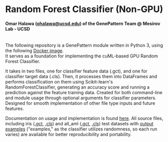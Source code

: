 # Random Forest Classifier (Non-GPU)
#### Omar Halawa (ohalawa@ucsd.edu) of the GenePattern Team @ Mesirov Lab - UCSD
\
The following repository is a GenePattern module written in Python 3, using the following [Docker image](https://hub.docker.com/layers/genepattern/notebook-python39/22.04/images/sha256-1182e33d0a4d944e676003b2d4a410ec3a197db13847292cedca441a0541513d?context=explore). 
\
It serves as a foundation for implementing the cuML-based GPU Random Forest Classifier.

It takes in two files, one for classifier feature data (.gct), and one for classifier target data (.cls). Then, it processes them into DataFrames and performs classification on them using Scikit-learn's RandomForestClassifier, generating an accuracy score and running a prediction against the feature training data. Created for both command-line and module usage through optional arguments for classifier parameters. Designed for smooth implementation of other file type inputs and future features. 

Documentation on usage and implementation is found [here](https://github.com/omarhalawa3301/randomforest/blob/main/docs/tutorial.md).
All source files, including iris ([.gct](https://github.com/omarhalawa3301/randomforest/blob/main/data/iris.gct), [.cls](https://github.com/omarhalawa3301/randomforest/blob/main/data/iris.cls)) and all_aml ([.gct](https://github.com/omarhalawa3301/randomforest/blob/main/data/all_aml_train.gct), [.cls](https://github.com/omarhalawa3301/randomforest/blob/main/data/all_aml_train.cls)) test datasets with [output examples](https://github.com/omarhalawa3301/randomforest/blob/main/data/example_output) ("examples," as the classifier utilizes randomness, so each run varies) are available for better reproducibility and portability. 

